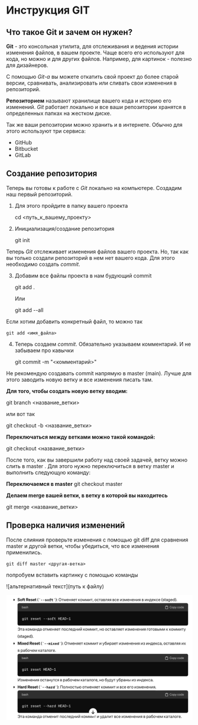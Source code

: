 # Инструкция GIT
## Что такое Git и зачем он нужен?
**Git** - это консольная утилита, для отслеживания и ведения истории изменения файлов, в вашем проекте. Чаще всего его используют для кода, но можно и для других файлов. Например, для картинок - полезно для дизайнеров.

С помощью *Git-a* вы можете откатить свой проект до более старой версии, сравнивать, анализировать или сливать свои изменения в репозиторий.

**Репозиторием** называют хранилище вашего кода и историю его изменений. *Git* работает локально и все ваши репозитории хранятся в определенных папках на жестком диске.

Так же ваши репозитории можно хранить и в интернете. Обычно для этого используют три сервиса:
* GitHub
* Bitbucket
* GitLab

## Создание репозитория
Теперь вы готовы к работе с *Git* локально на компьютере.
Создадим наш первый репозиторий. 

1. Для этого пройдите в папку вашего проекта

    cd <путь_к_вашему_проекту>

2. Инициализация/создание репозитория

    git init

Теперь *Git* отслеживает изменения файлов вашего проекта. Но, так как вы только создали репозиторий в нем нет вашего кода. Для этого необходимо создать *commit*.

3. Добавим все файлы проекта в нам будующий commit

    git add .
    
    Или
    
    git add --all

Если хотим добавить конкретный файл, то можно так

    git add <имя_файла> 

4. Теперь создаем *commit*. Обязательно указываем комментарий. И не забываем про кавычки 

    git commit -m "<комментарий>"

Не рекомендую создавать commit напрямую в master (main). Лучше для этого заводить новую ветку и все изменения писать там.

**Для того, чтобы создать новую ветку вводим:**

git branch <название_ветки>

или вот так

git checkout -b <название_ветки>

**Переключаться между ветками можно такой командой:**

git checkout <название_ветки>

После того, как вы завершили работу над своей задачей, ветку можно слить в master . Для этого нужно переключиться в ветку master и выполнить следующую команду:

**Переключаемся в master**
git checkout master

**Делаем merge вашей ветки, в ветку в которой вы находитесь**

git merge <название_ветки>

## Проверка наличия изменений
После слияния проверьте изменения с помощью git diff для сравнения master и другой ветки, чтобы убедиться, что все изменения применились.


    git diff master <другая-ветка>

попробуем вставить картинку с помощью команды

![альтернативный текст](путь к файлу)

![cancelcommit](cancelcommit.png)


